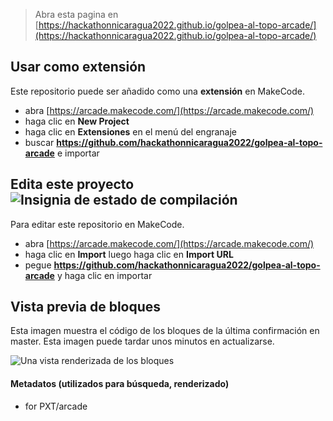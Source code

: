  


> Abra esta pagina en [https://hackathonnicaragua2022.github.io/golpea-al-topo-arcade/](https://hackathonnicaragua2022.github.io/golpea-al-topo-arcade/)

## Usar como extensión

Este repositorio puede ser añadido como una **extensión** en MakeCode.

* abra [https://arcade.makecode.com/](https://arcade.makecode.com/)
* haga clic en **New Project**
* haga clic en **Extensiones** en el menú del engranaje
* buscar **https://github.com/hackathonnicaragua2022/golpea-al-topo-arcade** e importar

## Edita este proyecto ![Insignia de estado de compilación](https://github.com/hackathonnicaragua2022/golpea-al-topo-arcade/workflows/MakeCode/badge.svg)

Para editar este repositorio en MakeCode.

* abra [https://arcade.makecode.com/](https://arcade.makecode.com/)
* haga clic en **Import** luego haga clic en **Import URL**
* pegue **https://github.com/hackathonnicaragua2022/golpea-al-topo-arcade** y haga clic en importar

## Vista previa de bloques

Esta imagen muestra el código de los bloques de la última confirmación en master.
Esta imagen puede tardar unos minutos en actualizarse.

![Una vista renderizada de los bloques](https://github.com/hackathonnicaragua2022/golpea-al-topo-arcade/raw/master/.github/makecode/blocks.png)

#### Metadatos (utilizados para búsqueda, renderizado)

* for PXT/arcade
<script src="https://makecode.com/gh-pages-embed.js"></script><script>makeCodeRender("{{ site.makecode.home_url }}", "{{ site.github.owner_name }}/{{ site.github.repository_name }}");</script>
